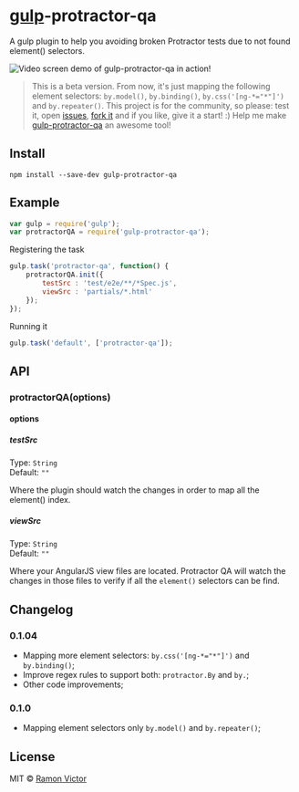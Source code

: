 # [gulp](http://gulpjs.com)-protractor-qa

A gulp plugin to help you avoiding broken Protractor tests due to not found element() selectors.

<img src="https://raw.githubusercontent.com/ramonvictor/gulp-protractor-qa/master/assets/gulp-protractor-qa.gif" alt="Video screen demo of gulp-protractor-qa in action!">

> This is a beta version. From now, it's just mapping the following element selectors: `by.model()`, `by.binding()`, `by.css('[ng-*="*"]')` and `by.repeater()`.
This project is for the community, so please: test it, open [issues](https://github.com/ramonvictor/gulp-protractor-qa/issues), [fork it](https://github.com/ramonvictor/gulp-protractor-qa/) and if you like, give it a start! :) 
Help me make [gulp-protractor-qa](https://www.npmjs.org/package/gulp-protractor-qa) an awesome tool! 

## Install

```
npm install --save-dev gulp-protractor-qa
```


## Example

```js
var gulp = require('gulp');
var protractorQA = require('gulp-protractor-qa');
```

Registering the task
```js
gulp.task('protractor-qa', function() {
    protractorQA.init({
        testSrc : 'test/e2e/**/*Spec.js',
        viewSrc : 'partials/*.html'
    });
});
```

Running it
```js
gulp.task('default', ['protractor-qa']);
```


## API

### protractorQA(options)

#### options

##### testSrc

Type: `String`  
Default: `""`

Where the plugin should watch the changes in order to map all the element() index.

##### viewSrc

Type: `String`  
Default: `""`

Where your AngularJS view files are located. Protractor QA will watch the changes in those files to verify if all the `element()` selectors can be find.

## Changelog

### 0.1.04

- Mapping more element selectors: `by.css('[ng-*="*"]')` and `by.binding()`;
- Improve regex rules to support both: `protractor.By` and `by.`;
- Other code improvements;

### 0.1.0
- Mapping element selectors only `by.model()` and `by.repeater()`;


## License

MIT © [Ramon Victor](https://github.com/ramonvictor)
